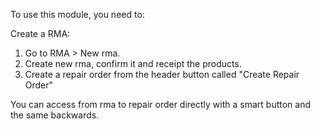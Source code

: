 To use this module, you need to:

Create a RMA:

1.  Go to RMA \> New rma.
2.  Create new rma, confirm it and receipt the products.
3.  Create a repair order from the header button called "Create Repair Order"

You can access from rma to repair order directly with a smart button and the same backwards.
